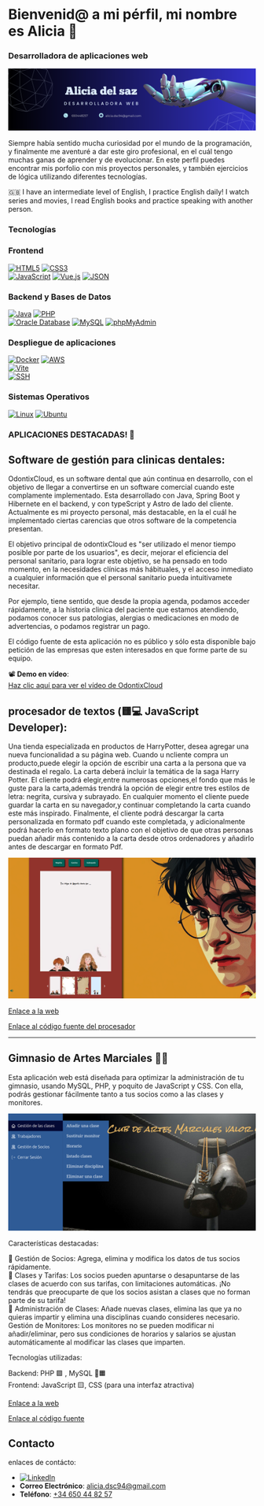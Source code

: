 
# Bienvenid@ a mi pérfil, mi nombre es Alicia 👋
### Desarrolladora de aplicaciones web 
![Mi banner](./Banner.png)

Siempre había sentido mucha curiosidad por el mundo de la programación, y finalmente me aventuré a dar este giro profesional, en el cuál tengo muchas ganas de aprender y de evolucionar.
En este perfil puedes encontrar mis porfolio con mis proyectos personales, y también ejercicios de lógica utilizando diferentes tecnologías.

🇬🇧 I have an intermediate level of English, I practice English daily! I watch series and movies, I read English books and practice speaking with another person.

 ### Tecnologías

### Frontend
[![HTML5](https://img.shields.io/badge/HTML5-E34F26?style=for-the-badge&logo=html5&logoColor=white&labelColor=101010)]()
[![CSS3](https://img.shields.io/badge/CSS3-1572B6?style=for-the-badge&logo=css3&logoColor=white&labelColor=101010)]()
<br>
[![JavaScript](https://img.shields.io/badge/JavaScript-F7DF1E?style=for-the-badge&logo=javascript&logoColor=white&labelColor=101010)]()
[![Vue.js](https://img.shields.io/badge/Vue.js-4FC08D?style=for-the-badge&logo=vue.js&logoColor=white&labelColor=101010)]()
[![JSON](https://img.shields.io/badge/JSON-000000?style=for-the-badge&logo=json&logoColor=white&labelColor=101010)]()


### Backend y Bases de Datos

[![Java](https://img.shields.io/badge/Java-007396?style=for-the-badge&logo=java&logoColor=white&labelColor=101010)]()
[![PHP](https://img.shields.io/badge/PHP-777BB4?style=for-the-badge&logo=php&logoColor=white&labelColor=101010)]()
<br>
[![Oracle Database](https://img.shields.io/badge/Oracle-F80000?style=for-the-badge&logo=oracle&logoColor=white&labelColor=101010)]()
[![MySQL](https://img.shields.io/badge/MySQL-4479A1?style=for-the-badge&logo=mysql&logoColor=white&labelColor=101010)]()
[![phpMyAdmin](https://img.shields.io/badge/phpMyAdmin-6C78AF?style=for-the-badge&logo=phpmyadmin&logoColor=white&labelColor=101010)]()

### Despliegue de aplicaciones
[![Docker](https://img.shields.io/badge/Docker-2496ED?style=for-the-badge&logo=docker&logoColor=white&labelColor=101010)]()
[![AWS](https://img.shields.io/badge/AWS-FF9900?style=for-the-badge&logo=amazonaws&logoColor=white&labelColor=101010)]()
<br>
[![Vite](https://img.shields.io/badge/Vite-646CFF?style=for-the-badge&logo=vite&logoColor=white&labelColor=101010)]()
<br>
[![SSH](https://img.shields.io/badge/SSH-4A90E2?style=for-the-badge&logo=ssh&logoColor=white&labelColor=101010)]()


### Sistemas Operativos 
[![Linux](https://img.shields.io/badge/Linux-FCC624?style=for-the-badge&logo=linux&logoColor=white&labelColor=101010)]()
[![Ubuntu](https://img.shields.io/badge/Ubuntu-EC1C24?style=for-the-badge&logo=ubuntu&logoColor=white&labelColor=101010)]()


### APLICACIONES DESTACADAS! 🚀

## Software de gestión para clinicas dentales: 

OdontixCloud, es un software dental que aún continua en desarrollo, con el objetivo de llegar a convertirse en un software comercial cuando este complamente implementado.
Esta desarrollado con Java, Spring Boot y Hibernete en el backend, y con typeScript y Astro de lado del cliente. 
Actualmente es mi proyecto personal, más destacable, en la el cuál he implementado ciertas carencias que otros software de la competencia presentan. 

El objetivo principal de odontixCloud es "ser utilizado el menor tiempo posible por parte de los usuarios", es decir, mejorar el eficiencia del personal sanitario,
para lograr este objetivo, se ha pensado en todo momento, en la necesidades clínicas más hábituales, y  el acceso inmediato a cualquier información que el personal sanitario
pueda intuitivamete necesitar. 

Por ejemplo, tiene sentido, que  desde la propia agenda, podamos acceder rápidamente, a la historia clinica del paciente que estamos atendiendo, podamos conocer sus patologias, alergias o medicaciones
en modo de advertencias, o podamos registrar un pago. 

El código fuente de esta aplicación no es público y sólo esta disponible bajo petición de las empresas que esten interesados en que forme parte de su equipo. 

📽️ **Demo en vídeo**:  
[Haz clic aquí para ver el vídeo de OdontixCloud](./git_video4.mp4)


## procesador de textos (🟨💻 JavaScript Developer):

Una ‬‭tienda‬‭ especializada‬‭ en‬‭ productos ‬‭de ‬‭Harry‬‭Potter‬‭,‬ ‭desea‬‭ agregar ‬‭una‬‭ nueva ‬‭funcionalidad ‬‭a‬‭ su‬ página web.‬
C‭uando ‬‭u n‬‭cliente ‬‭compra‬‭ un‬‭ producto,‬‭puede ‬‭elegir ‬‭la‬‭ opción ‬‭de‬‭ escribir ‬‭una ‬‭carta ‬‭a ‬‭la‬‭ persona ‬‭que‬ ‭va destinada el regalo.
La carta deberá incluir la temática de la saga Harry Potter.‬
‭El‬ ‭cliente‬ ‭podrá ‬‭elegir,‬‭entre‬‭ numerosas ‬‭opciones,‬‭el ‬‭fondo‬‭ que‬‭ más‬‭ le ‬‭guste ‬‭para ‬‭la ‬‭carta,‬‭además‬
trendrá la opción de elegir entre tres estilos de letra: negrita, cursiva y subrayado.‬
‭En ‬‭cualquier ‬‭momento ‬‭el ‬‭cliente ‬‭puede‬‭ guardar‬‭ la ‬‭carta ‬‭en ‬‭su ‬‭navegador,‬‭y ‬‭continuar ‬‭completando‬ ‭la carta cuando este más inspirado.‬
‭Finalmente,‬ ‭el‬ ‭cliente‬ ‭podrá‬ ‭descargar‬ ‭la‬ ‭carta‬ ‭personalizada‬ ‭en‬ ‭formato‬ ‭pdf‬ ‭cuando‬ ‭este‬ ‭completada,‬ ‭y‬ ‭adicionalmente‬ ‭podrá‬ ‭hacerlo‬ ‭en‬ ‭formato‬ ‭texto‬ ‭plano‬ 
‭con‬ ‭el‬ ‭objetivo‬ ‭de‬ ‭que‬ ‭otras‬ ‭personas‬ ‭puedan‬ ‭añadir‬ ‭más‬ ‭contenido‬ ‭a‬ ‭la‬ ‭carta‬ ‭desde‬ ‭otros‬ ‭ordenadores‬ ‭y‬ ‭añadirlo‬ ‭antes‬ ‭de‬ ‭descargar en formato Pdf.‬

![procesador](./procesador.png)

[Enlace a la web](https://cheshire394.github.io/procesadorTexto.github.io/)

[Enlace al código fuente del procesador](https://github.com/cheshire394/procesadorTexto.github.io)

---
## Gimnasio de Artes Marciales 🥋💥

Esta aplicación web está diseñada para optimizar la administración de tu gimnasio, usando MySQL, PHP, y poquito de JavaScript y CSS. Con ella, podrás gestionar fácilmente tanto a tus socios como a las clases y monitores. 

![gimnasio](./gimnasio.png)

Características destacadas:

   👥 Gestión de Socios: Agrega, elimina y modifica los datos de tus socios rápidamente.
   <br>
   🥊 Clases y Tarifas: Los socios pueden apuntarse o desapuntarse de las clases de acuerdo con sus tarifas, con limitaciones automáticas. ¡No tendrás que preocuparte de que los socios asistan a clases que no forman parte de su tarifa!
   <br>
   🥋 Administración de Clases: Añade nuevas clases, elimina las que ya no quieras impartir y elimina una disciplinas cuando consideres necesario.
   <br>
    Gestión de Monitores: Los monitores no se pueden modificar ni añadir/eliminar, pero sus condiciones de horarios y salarios se ajustan automáticamente al modificar las clases que imparten. 

Tecnologías utilizadas:

   Backend: PHP 🟪 , MySQL 🐬🟧
   <br>
   Frontend: JavaScript 🟨, CSS (para una interfaz atractiva)
   
[Enlace a la web](http://gimnasioproyectophp.infinityfreeapp.com/proyecto_gym_MVC/view/index.php)

[Enlace al código fuente](https://github.com/cheshire394/proyecto_gym_MVC)

## Contacto

enlaces de contácto: 

-  [![LinkedIn](https://img.shields.io/badge/LinkedIn-0077B5?style=for-the-badge&logo=linkedin&logoColor=white)](https://www.linkedin.com/in/aliciadelsazcotallo)
- **Correo Electrónico**: [alicia.dsc94@gmail.com](mailto:alicia.dsc94@gmail.com)
- **Teléfono**: [+34 650 44 82 57](tel:+34650448257)

  

















